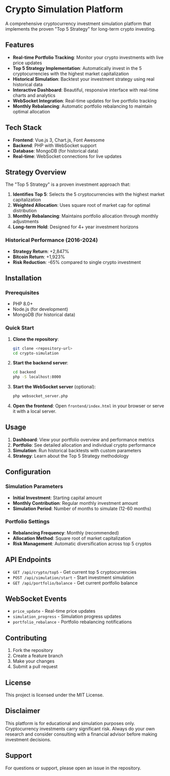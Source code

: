 # Crypto Simulation Platform

A comprehensive cryptocurrency investment simulation platform that implements the proven "Top 5 Strategy" for long-term crypto investing.

## Features

- **Real-time Portfolio Tracking**: Monitor your crypto investments with live price updates
- **Top 5 Strategy Implementation**: Automatically invest in the 5 cryptocurrencies with the highest market capitalization
- **Historical Simulation**: Backtest your investment strategy using real historical data
- **Interactive Dashboard**: Beautiful, responsive interface with real-time charts and analytics
- **WebSocket Integration**: Real-time updates for live portfolio tracking
- **Monthly Rebalancing**: Automatic portfolio rebalancing to maintain optimal allocation

## Tech Stack

- **Frontend**: Vue.js 3, Chart.js, Font Awesome
- **Backend**: PHP with WebSocket support
- **Database**: MongoDB (for historical data)
- **Real-time**: WebSocket connections for live updates

## Strategy Overview

The "Top 5 Strategy" is a proven investment approach that:

1. **Identifies Top 5**: Selects the 5 cryptocurrencies with the highest market capitalization
2. **Weighted Allocation**: Uses square root of market cap for optimal distribution
3. **Monthly Rebalancing**: Maintains portfolio allocation through monthly adjustments
4. **Long-term Hold**: Designed for 4+ year investment horizons

### Historical Performance (2016-2024)
- **Strategy Return**: +2,847%
- **Bitcoin Return**: +1,923%
- **Risk Reduction**: -65% compared to single crypto investment

## Installation

### Prerequisites
- PHP 8.0+
- Node.js (for development)
- MongoDB (for historical data)

### Quick Start

1. **Clone the repository**:
   ```bash
   git clone <repository-url>
   cd crypto-simulation
   ```

2. **Start the backend server**:
   ```bash
   cd backend
   php -S localhost:8000
   ```

3. **Start the WebSocket server** (optional):
   ```bash
   php websocket_server.php
   ```

4. **Open the frontend**:
   Open `frontend/index.html` in your browser or serve it with a local server.

## Usage

1. **Dashboard**: View your portfolio overview and performance metrics
2. **Portfolio**: See detailed allocation and individual crypto performance
3. **Simulation**: Run historical backtests with custom parameters
4. **Strategy**: Learn about the Top 5 Strategy methodology

## Configuration

### Simulation Parameters
- **Initial Investment**: Starting capital amount
- **Monthly Contribution**: Regular monthly investment amount
- **Simulation Period**: Number of months to simulate (12-60 months)

### Portfolio Settings
- **Rebalancing Frequency**: Monthly (recommended)
- **Allocation Method**: Square root of market capitalization
- **Risk Management**: Automatic diversification across top 5 cryptos

## API Endpoints

- `GET /api/crypto/top5` - Get current top 5 cryptocurrencies
- `POST /api/simulation/start` - Start investment simulation
- `GET /api/portfolio/balance` - Get current portfolio balance

## WebSocket Events

- `price_update` - Real-time price updates
- `simulation_progress` - Simulation progress updates
- `portfolio_rebalance` - Portfolio rebalancing notifications

## Contributing

1. Fork the repository
2. Create a feature branch
3. Make your changes
4. Submit a pull request

## License

This project is licensed under the MIT License.

## Disclaimer

This platform is for educational and simulation purposes only. Cryptocurrency investments carry significant risk. Always do your own research and consider consulting with a financial advisor before making investment decisions.

## Support

For questions or support, please open an issue in the repository.
